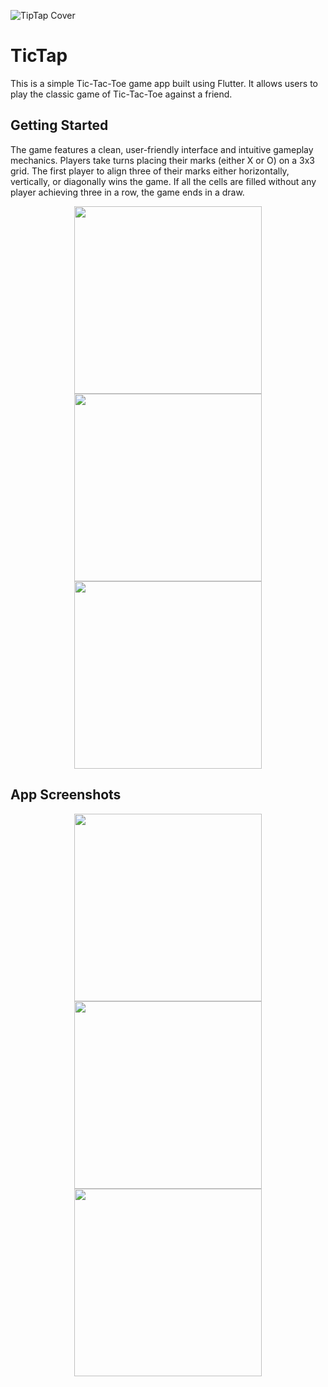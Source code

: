 ![TipTap Cover](https://github.com/derryraja/GitHubImgHosting/blob/main/Frame%201.png?raw=true)

# TicTap

This is a simple Tic-Tac-Toe game app built using Flutter. It allows users to play the classic game of Tic-Tac-Toe against a friend.

## Getting Started

The game features a clean, user-friendly interface and intuitive gameplay mechanics. Players take turns placing their marks (either X or O) on a 3x3 grid. The first player to align three of their marks either horizontally, vertically, or diagonally wins the game. If all the cells are filled without any player achieving three in a row, the game ends in a draw. 

<p align="center">
  <img src="https://github.com/derryraja/GitHubImgHosting/blob/main/Slide%2016_9%20-%201.png?raw=true" width="300" />
  <img src="https://github.com/derryraja/GitHubImgHosting/blob/main/Slide%2016_9%20-%207.png?raw=true" width="300" />
  <img src="https://github.com/derryraja/GitHubImgHosting/blob/main/Slide%2016_9%20-%208.png?raw=true" width="300" />
</p>

## App Screenshots

<p align="center">
  <img src="https://github.com/derryraja/GitHubImgHosting/blob/main/1.jpg?raw=true" width="300" />
  <img src="https://github.com/derryraja/GitHubImgHosting/blob/main/2.jpg?raw=true" width="300" /> 
  <img src="https://github.com/derryraja/GitHubImgHosting/blob/main/4.jpg?raw=true" width="300" />
</p>
